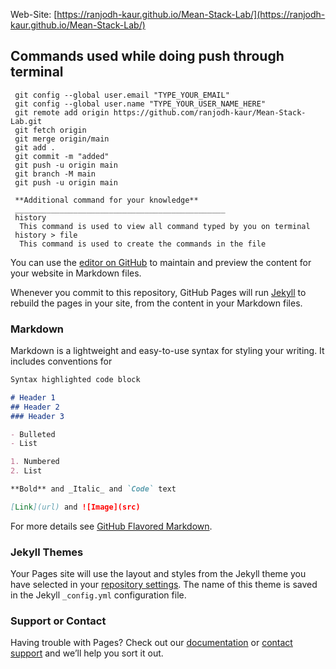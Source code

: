 Web-Site: [https://ranjodh-kaur.github.io/Mean-Stack-Lab/](https://ranjodh-kaur.github.io/Mean-Stack-Lab/)

## Commands used while doing push through terminal
``` git init
 git config --global user.email "TYPE_YOUR_EMAIL"
 git config --global user.name "TYPE_YOUR_USER_NAME_HERE"
 git remote add origin https://github.com/ranjodh-kaur/Mean-Stack-Lab.git
 git fetch origin
 git merge origin/main
 git add .
 git commit -m "added"
 git push -u origin main
 git branch -M main
 git push -u origin main
 
 **Additional command for your knowledge**
 _______________________________________________
 history 
  This command is used to view all command typed by you on terminal
 history > file
  This command is used to create the commands in the file
```
You can use the [editor on GitHub](https://github.com/ranjodh-kaur/Mean-Stack-Lab/edit/main/README.md) to maintain and preview the content for your website in Markdown files.

Whenever you commit to this repository, GitHub Pages will run [Jekyll](https://jekyllrb.com/) to rebuild the pages in your site, from the content in your Markdown files.

### Markdown

Markdown is a lightweight and easy-to-use syntax for styling your writing. It includes conventions for

```markdown
Syntax highlighted code block

# Header 1
## Header 2
### Header 3

- Bulleted
- List

1. Numbered
2. List

**Bold** and _Italic_ and `Code` text

[Link](url) and ![Image](src)
```

For more details see [GitHub Flavored Markdown](https://guides.github.com/features/mastering-markdown/).

### Jekyll Themes

Your Pages site will use the layout and styles from the Jekyll theme you have selected in your [repository settings](https://github.com/ranjodh-kaur/Mean-Stack-Lab/settings). The name of this theme is saved in the Jekyll `_config.yml` configuration file.

### Support or Contact

Having trouble with Pages? Check out our [documentation](https://docs.github.com/categories/github-pages-basics/) or [contact support](https://support.github.com/contact) and we’ll help you sort it out.
